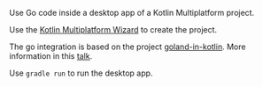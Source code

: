 Use Go code inside a desktop app of a Kotlin Multiplatform project.

Use the [Kotlin Multiplatform Wizard](https://kmp.jetbrains.com) to create the project.

The go integration is based on the project [goland-in-kotlin](https://github.com/charleskorn/golang-in-kotlin).
More information in this [talk](https://www.youtube.com/watch?v=DnaXcXRb7XA).

Use `gradle run` to run the desktop app.

